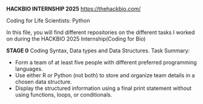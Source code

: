 **HACKBIO INTERNSHIP 2025** 
https://thehackbio.com/

Coding for Life Scientists: Python


In this file, you will find different repositories on the different tasks I worked on during the HACKBIO 2025 Internship(Coding for Bio)

**STAGE 0**
Coding Syntax, Data types and Data Structures.
Task Summary:
* Form a team of at least five people with different preferred programming languages.
* Use either R or Python (not both) to store and organize team details in a chosen data structure.
* Display the structured information using a final print statement without using functions, loops, or conditionals.
